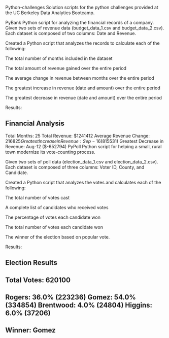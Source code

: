 Python-challenges
Solution scripts for the python challenges provided at the UC Berkeley Data Analytics Bootcamp.

PyBank
Python script for analyzing the financial records of a company. Given two sets of revenue data (budget_data_1.csv and budget_data_2.csv). Each dataset is composed of two columns: Date and Revenue.

Created a Python script that analyzes the records to calculate each of the following:

The total number of months included in the dataset

The total amount of revenue gained over the entire period

The average change in revenue between months over the entire period

The greatest increase in revenue (date and amount) over the entire period

The greatest decrease in revenue (date and amount) over the entire period

Results:

Financial Analysis
----------------------------
Total Months: 25
Total Revenue: $1241412
Average Revenue Change: $216825
Greatest Increase in Revenue: Sep-16 ($815531)
Greatest Decrease in Revenue: Aug-12 ($-652794)
PyPoll
Python script for helping a small, rural town modernize its vote-counting process.

Given two sets of poll data (election_data_1.csv and election_data_2.csv). Each dataset is composed of three columns: Voter ID, County, and Candidate.

Created a Python script that analyzes the votes and calculates each of the following:

The total number of votes cast

A complete list of candidates who received votes

The percentage of votes each candidate won

The total number of votes each candidate won

The winner of the election based on popular vote.

Results:

Election Results
-------------------------
Total Votes: 620100
-------------------------
Rogers: 36.0% (223236)
Gomez: 54.0% (334854)
Brentwood: 4.0% (24804)
Higgins: 6.0% (37206)
-------------------------
Winner: Gomez
-------------------------
